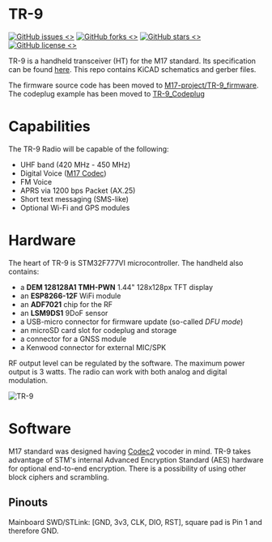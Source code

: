 # TR-9
[![GitHub issues <>](https://img.shields.io/github/issues/M17-Project/TR-9?style=flat-square)](https://github.com/M17-Project/TR-9/issues)
[![GitHub forks <>](https://img.shields.io/github/forks/M17-Project/TR-9?style=flat-square)](https://github.com/M17-Project/TR-9/network)
[![GitHub stars <>](https://img.shields.io/github/stars/M17-Project/TR-9?style=flat-square)](https://github.com/M17-Project/TR-9/stargazers)
[![GitHub license <>](https://img.shields.io/github/license/M17-Project/TR-9?style=flat-square)](https://github.com/M17-Project/TR-9/blob/master/LICENSE)

TR-9 is a handheld transceiver (HT) for the M17 standard. Its specification can be found [here](https://github.com/sp5wwp/M17_spec).
This repo contains KiCAD schematics and gerber files. 

The firmware source code has been moved to [M17-project/TR-9_firmware](https://github.com/m17-project/TR-9_firmware).
The codeplug example has been moved to [TR-9_Codeplug](https://github.com/M17-Project/codeplug)

# Capabilities
The TR-9 Radio will be capable of the following:
* UHF band (420 MHz - 450 MHz)
* Digital Voice ([M17 Codec](https://docs.m17project.org))
* FM Voice
* APRS via 1200 bps Packet (AX.25)
* Short text messaging (SMS-like)
* Optional Wi-Fi and GPS modules

# Hardware  
The heart of TR-9 is STM32F777VI microcontroller. The handheld also contains:  
*  a **DEM 128128A1 TMH-PWN** 1.44" 128x128px TFT display  
*  an **ESP8266-12F** WiFi module  
*  an **ADF7021** chip for the RF  
*  an **LSM9DS1** 9DoF sensor  
*  a USB-micro connector for firmware update (so-called *DFU mode*)  
*  an microSD card slot for codeplug and storage  
*  a connector for a GNSS module  
*  a Kenwood connector for external MIC/SPK  

RF output level can be regulated by the software. The maximum power output is 3 watts. The radio can work with both analog and digital modulation.  

![TR-9](https://raw.githubusercontent.com/sp5wwp/TR-9/master/front.png)

# Software
M17 standard was designed having [Codec2](https://github.com/drowe67/codec2) vocoder in mind. TR-9 takes advantage of STM's internal Advanced Encryption Standard (AES) hardware for optional end-to-end encryption. There is a possibility of using other block ciphers and scrambling.  


## Pinouts

Mainboard SWD/STLink: [GND, 3v3, CLK, DIO, RST], square pad is Pin 1 and therefore GND.
